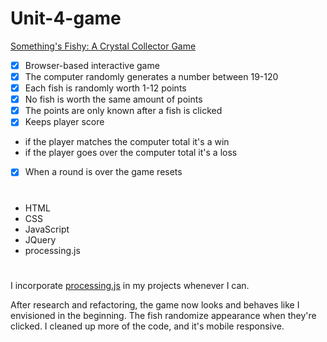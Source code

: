# Unit-4-game

[Something's Fishy: A Crystal Collector Game](https://rkaseman.github.io/unit-04-game-crystal-collector/)

- [x] Browser-based interactive game
- [x] The computer randomly generates a number between 19-120
- [x] Each fish is randomly worth 1-12 points
- [x] No fish is worth the same amount of points
- [x] The points are only known after a fish is clicked
- [x] Keeps player score
 - if the player matches the computer total it's a win
 - if the player goes over the computer total it's a loss
- [x] When a round is over the game resets
#
- HTML
- CSS
- JavaScript
- JQuery
- processing.js
#
I incorporate [processing.js](http://processingjs.org/) in my projects whenever I can.

After research and refactoring, the game now looks and behaves like I envisioned in the beginning. The fish randomize appearance when they're clicked. I cleaned up more of the code, and it's mobile responsive.